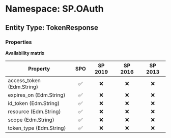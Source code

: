 # Namespace: SP.OAuth

## Entity Type: TokenResponse

### Properties

**Availability matrix**

Property | SPO | SP 2019 | SP 2016 | SP 2013
----------|:---:|:-------:|:-------:|:-------:
access_token (Edm.String) | ✅ | ❌ | ❌ | ❌
expires_on (Edm.String) | ✅ | ❌ | ❌ | ❌
id_token (Edm.String) | ✅ | ❌ | ❌ | ❌
resource (Edm.String) | ✅ | ❌ | ❌ | ❌
scope (Edm.String) | ✅ | ❌ | ❌ | ❌
token_type (Edm.String) | ✅ | ❌ | ❌ | ❌